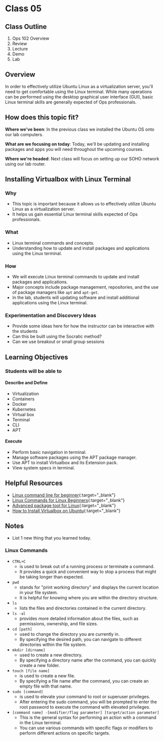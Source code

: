 # Class 05

## Class Outline

1. Ops 102 Overview
1. Review
1. Lecture
1. Demo
1. Lab 

## Overview

In order to effectively utilize Ubuntu Linux as a virtualization server, you'll need to get comfortable using the Linux terminal. While many operations can be performed using the desktop graphical user interface (GUI), basic Linux terminal skills are generally expected of Ops professionals.

## How does this topic fit?

**Where we've been**:
In the previous class we installed the Ubuntu OS onto our lab computers.

**What are we focusing on today**:
Today, we'll be updating and installing packages and apps you will need throughout the upcoming courses.

**Where we're headed**:
Next class will focus on setting up our SOHO network using our lab router.

## Installing Virtualbox with Linux Terminal

### Why
- This topic is important because it allows us to effectively utilize Ubuntu Linux as a virtualization server.
- It helps us gain essential Linux terminal skills expected of Ops professionals.

### What
- Linux terminal commands and concepts.
- Understanding how to update and install packages and applications using the Linux terminal.

### How
- We will execute Linux terminal commands to update and install packages and applications.
- Major concepts include package management, repositories, and the use of package managers like `apt` and `apt-get`.
- In the lab, students will updating software and install additional applications using the Linux terminal.

### Experimentation and Discovery Ideas
  - Provide some ideas here for how the instructor can be interactive with the students
  - Can this be built using the Socratic method?
  - Can we use breakout or small group sessions

## Learning Objectives

### Students will be able to

#### Describe and Define

- Virtualization
- Containers
- Docker
- Kubernetes
- Virtual box
- Terminal
- CLI
- APT

#### Execute

- Perform basic navigation in terminal.
- Manage software packages using the APT package manager.
- Use APT to install Virtualbox and its Extension pack.
- View system specs in terminal.

## Helpful Resources

- [Linux command line for beginner](https://ubuntu.com/tutorials/command-line-for-beginners#1-overview){:target="_blank"}
- [Linux Commands for Linux Beginners](https://www.howtouselinux.com/post/linux-commands-for-linux-beginners-cheat-sheet){:target="_blank"}
- [Advanced package tool for Linux](https://www.poftut.com/what-is-apt-advanced-package-tool-for-linux/){:target="_blank"}
- [How to Install Virtualbox on Ubuntu](https://itsfoss.com/install-virtualbox-ubuntu/){:target="_blank"}

## Notes
- List 1 new thing that you learned today.

### Linux Commands
- `CTRL+C`
  - is used to break out of a running process or terminate a command.
  - It provides a quick and convenient way to stop a process that might be taking longer than expected.
- `pwd`
  - stands for "print working directory" and displays the current location in your file system.
  - It is helpful for knowing where you are within the directory structure.
- `ls`
  - lists the files and directories contained in the current directory.
- `ls -al`
  - provides more detailed information about the files, such as permissions, ownership, and file sizes.
- `cd [path]`
  - used to change the directory you are currently in.
  - By specifying the desired path, you can navigate to different directories within the file system.
- `mkdir [dirname]`
  - used to create a new directory.
  - By specifying a directory name after the command, you can quickly create a new folder.
- `touch [file name]`
  - is used to create a new file.
  - By specifying a file name after the command, you can create an empty file with that name.
- `sudo [command]`
  - is used to elevate your command to root or superuser privileges.
  - After entering the sudo command, you will be prompted to enter the root password to execute the command with elevated privileges.
- `[command name] -[modifier/flag parameter] [target/action parameter]`
  - This is the general syntax for performing an action with a command in the Linux terminal.
  - You can use various commands with specific flags or modifiers to perform different actions on specific targets.

